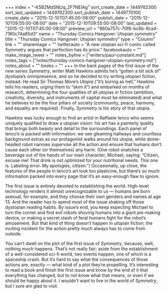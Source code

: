 +++
index = "-K5BZMdSNUq_2F7NElAg"
sort_create_date = 1449762300
sort_last_updated = 1449762300
sort_publish_date = 1449770100
create_date = "2015-12-10T07:45:00-08:00"
publish_date = "2015-12-10T09:55:00-08:00"
date = "2015-12-10T09:55:00-08:00"
last_updated = "2015-12-10T07:45:00-08:00"
preview_url = "860a757c-70f6-bc6b-9ca4-7180c74a85d3"
name = "Thursday Comics Hangover: Utopian symmetry"
title = "Thursday Comics Hangover: Utopian symmetry"
type = "Column"
link = ""
shareimage = ""
twitterauto = "A new utopian sci-fi comic called Symmetry argues that perfection has its price."
facebookauto = ""
make_image_tweet = ""
notes_byline = ["writers/paul-constant.md"]
notes_tags = ["notes/thursday-comics-hangover-utopian-symmetry.md"]
notes_about = ""
books = ""
+++
In the back pages of the first issue of the new series *Symmetry*, writer Matt Hawkins admits he’s “gotten a bit sick of” dystopia’s omnipresence, and so he decided to try writing utopian fiction, instead. He read Sir Thomas More’s *Utopia* (“it’s boring as hell,” Hawkins tells his readers, urging them to “skim it”) and embarked on months of research, determining the four qualities of all utopias in fiction (ambition, creativity, diversity, and instruments of capital must be eliminated) and what he believes to be the four pillars of society (community, peace, harmony, and equality are required). Finally, *Symmetry* is his story of that utopia.

Hawkins was lucky enough to find an artist in Raffaele Ienco who seems uniquely qualified to draw a utopian vision: his art has a painterly quality that brings both beauty and detail to the surroundings. Each panel of Ienco’s is packed with information: we see gleaming hallways and countless background extras as our protagonist walks around his utopia, while dome-headed robot nannies supervise all the action and ensure that humans don’t cause each other (or themselves) any harm. (One robot snatches a beverage out of the hands of our main character, Michael, saying: “Citizen, excuse me! That drink is not optimized for your nutritional needs. This one is. Labeling error. My apologies, citizen.”) Occasionally, up close, the features of the people in Ienco’s art look too plasticine, but there’s so much information packed into every page that it’s an easy-enough flaw to ignore.

The first issue is entirely devoted to establishing the world. High-level technology renders it almost unrecognizable to us — humans are born asexual, for example, and they choose their own genders and names at age 13. And the reader has to spend most of the issue shaking off those dystopian reading habits. By issue’s end, you keep expecting Michael to turn the corner and find evil robots shoving humans into a giant pie-making device, or making a secret stash of feral humans fight for the robot’s amusement. But that kind of thing doesn’t happen in utopian fiction; the inciting incident for the action pretty much always has to come from outside.

You can’t dwell on the plot of the first issue of *Symmetry*, because, well, nothing much happens. That’s not really fair; aside from the establishment of a well-considered sci-fi world, two events happen, one of which is a spaceship crash. But it’s hard to say what the consequences of those actions are, exactly — what kind of a plot they’re propelling. It’s interesting to read a book and finish the first issue and know by the end of it that everything has changed, but to not know what that means, or even if we should be happy about it. I wouldn’t want to live in the world of *Symmetry*, but I sure am glad to visit.